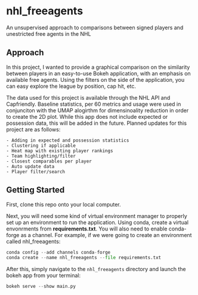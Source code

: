 # nhl_freeagents
An unsupervised approach to comparisons between signed players and unestricted free agents in the NHL

## Approach

In this project, I wanted to provide a graphical comparison on the similarity between players in an easy-to-use Bokeh application, with an emphasis on available free agents. Using the filters on the side of the application, you can easy explore the league by position, cap hit, etc.

The data used for this project is available through the NHL API and Capfriendly. Baseline statistics, per 60 metrics and usage were used in conjunciton with the UMAP alogirthm for dimensinoality reduction in order to create the 2D plot. While this app does not include expected or possession data, this will be added in the future. Planned updates for this project are as follows:

    - Adding in expected and possession statistics
    - Clustering if applicable
    - Heat map with existing player rankings
    - Team highlighting/filter
    - Closest comparables per player
    - Auto update data
    - Player filter/search

## Getting Started

First, clone this repo onto your local computer.

Next, you will need some kind of virtual environment manager to properly set up an environment to run the application. Using conda, create a virtual envonrments from **requirements.txt**. You will also need to enable conda-forge as a channel. For example, if we were going to create an environment called nhl_freeagents:

```python
conda config --add channels conda-forge
conda create --name nhl_freeagents --file requirements.txt
```

After this, simply navigate to the ```nhl_freeagents``` directory and launch the bokeh app from your terminal:

```python
bokeh serve --show main.py
```
